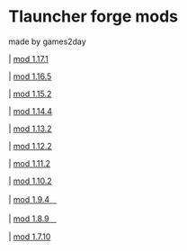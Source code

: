 # Tlauncher forge mods
made by games2day

| [mod 1.17.1](https://games2day.tk/tlauncher/versions/tlskincape_1.17.1.jar)

| [mod 1.16.5](https://games2day.tk/tlauncher/versions/tlskincape_1.16.5.jar)

| [mod 1.15.2](https://games2day.tk/tlauncher/versions/tlskincape_1.15.2.jar)

| [mod 1.14.4](https://games2day.tk/tlauncher/versions/tlskincape_1.14.4.jar)

| [mod 1.13.2](https://games2day.tk/tlauncher/versions/tlskincape_1.13.2.jar)

| [mod 1.12.2](https://games2day.tk/tlauncher/versions/tlskincape_1.12.2.jar)

| [mod 1.11.2](https://games2day.tk/tlauncher/versions/tlskincape_1.11.2.jar)

| [mod 1.10.2](https://games2day.tk/tlauncher/versions/tlskincape_1.10.2.jar)

| [mod 1.9.4ㅤ](https://games2day.tk/tlauncher/versions/tlskincape_1.9.4.jar)

| [mod 1.8.9ㅤ](https://games2day.tk/tlauncher/versions/tlskincape_1.8.9.jar)

| [mod 1.7.10](https://games2day.tk/tlauncher/versions/tlskincape_1.7.10.jar)

